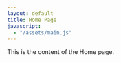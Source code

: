 ```yaml
---
layout: default
title: Home Page
javascript: 
  - "/assets/main.js"
---
```

<p>This is the content of the Home page.</p>
